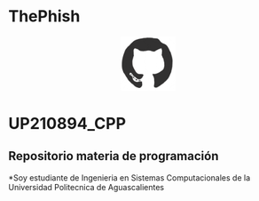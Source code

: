 # ThePhish

<div>
  <p align="center">
  <img src="imagenseis/giphy.gif" width="100"> 
  </p>
</div>    
    
# UP210894_CPP
## Repositorio materia de programación 
*Soy estudiante de Ingenieria en Sistemas Computacionales de la Universidad Politecnica de Aguascalientes 
